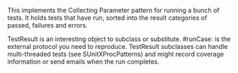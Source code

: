 This implements the Collecting Parameter pattern for running a bunch of tests.  It holds tests that have run, sorted into the result categories of passed, failures and errors.TestResult is an interesting object to subclass or substitute. #runCase: is the external protocol you need to reproduce. TestResult subclasses can  handle multi-threaded tests (see SUnitXProcPatterns) and might record coverage information or send emails when the run completes.